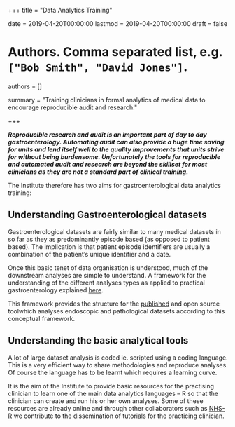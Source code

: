 +++
title = "Data Analytics Training"

date = 2019-04-20T00:00:00
lastmod = 2019-04-20T00:00:00
draft = false

# Authors. Comma separated list, e.g. `["Bob Smith", "David Jones"]`.
authors = []


summary = "Training clinicians in formal analytics of medical data to encourage reproducible audit and research."


+++


***Reproducible research and audit is an important part of day to day gastroenterology. Automating audit can also provide a huge time saving for units and lend itself well to the quality improvements that units strive for without being burdensome. Unfortunately the tools for reproducible and automated audit and research are beyond the skillset for most clinicians as they are not a standard part of clinical training.***

The Institute therefore has two aims for gastroenterological data analytics training:

 
## Understanding Gastroenterological datasets

 
Gastroenterological datasets are fairly similar to many medical datasets in so far as they as predominantly episode based (as opposed to patient based). The implication is that patient episode identifiers are usually a combination of the patient’s unique identifier and a date.

Once this basic tenet of data organisation is understood, much of the downstream analyses are simple to understand. A framework for the understanding of the different analyses types as applied to practical gastroenterology explained [here](https://sebastiz.github.io/gastrodatascience/CornerstonesIntro.html).

 

This framework provides the structure for the [published](https://joss.theoj.org/papers/6daff9a9c80c03f1e3c32552b5a7e4f8) and open source toolwhich analyses endoscopic and pathological datasets according to this conceptual framework.

 
## Understanding the basic analytical tools 

 

A lot of large dataset analysis is coded ie. scripted using a coding language. This is a very efficient way to share methodologies and reproduce analyses. Of course the language has to be learnt which requires a learning curve.

It is the aim of the Institute to provide basic resources for the practising clinician to learn one of the main data analytics languages – R so that the clinician can create and run his or her own analyses. Some of these resources are already online and through other collaborators such as [NHS-R](https://nhsrcommunity.com/blog/category/r-tips/) we contribute to the dissemination of tutorials for the practicing clinician.


